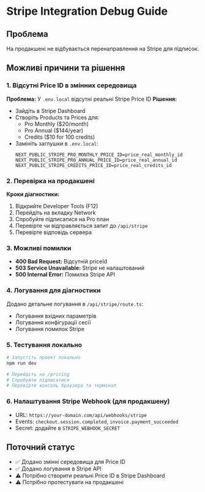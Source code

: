 # Stripe Integration Debug Guide

## Проблема
На продакшені не відбувається перенаправлення на Stripe для підписок.

## Можливі причини та рішення

### 1. Відсутні Price ID в змінних середовища
**Проблема:** У `.env.local` відсутні реальні Stripe Price ID
**Рішення:** 
- Зайдіть в Stripe Dashboard
- Створіть Products та Prices для:
  - Pro Monthly ($20/month)
  - Pro Annual ($144/year) 
  - Credits ($10 for 100 credits)
- Замініть заглушки в `.env.local`:
  ```
  NEXT_PUBLIC_STRIPE_PRO_MONTHLY_PRICE_ID=price_real_monthly_id
  NEXT_PUBLIC_STRIPE_PRO_ANNUAL_PRICE_ID=price_real_annual_id
  NEXT_PUBLIC_STRIPE_CREDITS_PRICE_ID=price_real_credits_id
  ```

### 2. Перевірка на продакшені
**Кроки діагностики:**
1. Відкрийте Developer Tools (F12)
2. Перейдіть на вкладку Network
3. Спробуйте підписатися на Pro план
4. Перевірте чи відправляється запит до `/api/stripe`
5. Перевірте відповідь сервера

### 3. Можливі помилки
- **400 Bad Request:** Відсутній priceId
- **503 Service Unavailable:** Stripe не налаштований
- **500 Internal Error:** Помилка Stripe API

### 4. Логування для діагностики
Додано детальне логування в `/api/stripe/route.ts`:
- Логування вхідних параметрів
- Логування конфігурації сесії
- Логування помилок Stripe

### 5. Тестування локально
```bash
# Запустіть проект локально
npm run dev

# Перейдіть на /pricing
# Спробуйте підписатися
# Перевірте консоль браузера та термінал
```

### 6. Налаштування Stripe Webhook (для продакшену)
- URL: `https://your-domain.com/api/webhooks/stripe`
- Events: `checkout.session.completed`, `invoice.payment_succeeded`
- Secret: додайте в `STRIPE_WEBHOOK_SECRET`

## Поточний статус
- ✅ Додано змінні середовища для Price ID
- ✅ Додано логування в Stripe API
- ⚠️ Потрібно створити реальні Price ID в Stripe Dashboard
- ⚠️ Потрібно протестувати на продакшені